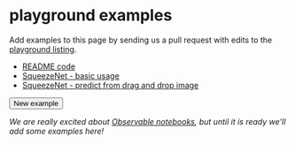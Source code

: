 <!-- Copyright 2017 Google Inc. All Rights Reserved.

Licensed under the Apache License, Version 2.0 (the "License");
you may not use this file except in compliance with the License.
You may obtain a copy of the License at

    http://www.apache.org/licenses/LICENSE-2.0

Unless required by applicable law or agreed to in writing, software
distributed under the License is distributed on an "AS IS" BASIS,
WITHOUT WARRANTIES OR CONDITIONS OF ANY KIND, either express or implied.
See the License for the specific language governing permissions and
limitations under the License.
==============================================================================-->

# playground examples

Add examples to this page by sending us a pull request with edits to the
[playground listing](https://github.com/PAIR-code/deeplearnjs/blob/master/demos/playground/examples.md).


* [README code](index.html#2e04d6ee52426e790f318b38eb043ae9)
* [SqueezeNet - basic usage](index.html#ed8821d776817a172cc278115c122e14)
* [SqueezeNet - predict from drag and drop image](index.html#e4f830b2e7210cc4db82a200c10cac1c)

<button onclick="location.href='index.html#ccb7ffd95d631f0874befbb552ba34ed'" class="mdl-button mdl-js-button mdl-button--raised mdl-js-ripple-effect mdl-button--accent" type="button">New example</button>

*We are really excited about <a href="https://observablehq.com/">Observable notebooks</a>, but until it is ready we'll add some examples here!*
